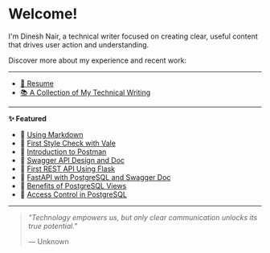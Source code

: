 # Welcome!

I'm Dinesh Nair, a technical writer focused on creating clear, useful content that drives user action and understanding.

Discover more about my experience and recent work:

---

- [📄 Resume](resumedineshnair.md)
- [📚 A Collection of My Technical Writing](my_writings.md)

---

**✨ Featured**

- 📌 [Using Markdown](mytechdocs/doc20/Using_Markdown.md)  
- 📌 [First Style Check with Vale](mytechdocs/doc22/Vale_First_Check.md)  
- 📌 [Introduction to Postman](mytechdocs/doc5/Postman_Intro.md)
- 📌 [Swagger API Design and Doc](mytechdocs/doc25/Swagger_Generated_Doc.md)
- 📌 [First REST API Using Flask](mytechdocs/doc9/First_REST_API_Flask.md)  
- 📌 [FastAPI with PostgreSQL and Swagger Doc](mytechdocs/doc13/FastAPI_Postgres_Swagger.md)  
- 📌 [Benefits of PostgreSQL Views](mytechdocs/doc18/Postgres_Views.md)  
- 📌 [Access Control in PostgreSQL](mytechdocs/doc17/Access_Control.md)  

---

> _"Technology empowers us, but only clear communication unlocks its true potential."_
> 
> — Unknown